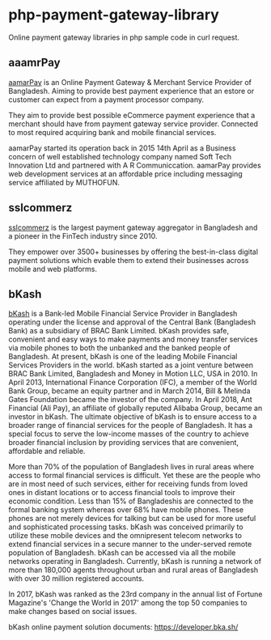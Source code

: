 # php-payment-gateway-library #

Online payment gateway libraries in php sample code in curl request.

## aaamrPay ##

[aamarPay](https://aamarpay.com/ "aamarPay") is an Online Payment Gateway & Merchant Service Provider of Bangladesh. Aiming to provide best payment experience that an estore or customer can expect from a payment processor company.

They aim to provide best possible eCommerce payment experience that a merchant should have from payment gateway service provider. Connected to most required acquiring bank and mobile financial services.

aamarPay started its operation back in 2015 14th April as a Business concern of well established technology company named Soft Tech Innovation Ltd and partnered with A R Communiccation. aamarPay provides web development services at an affordable price including messaging service affiliated by MUTHOFUN.


## sslcommerz ##

[sslcommerz](https://www.sslcommerz.com/ "sslcommerz") is the largest payment gateway aggregator in Bangladesh and a pioneer in the FinTech industry since 2010.

They empower over 3500+ businesses by offering the best-in-class digital payment solutions which evable them to extend their businesses across mobile and web platforms.

## bKash ##

[bKash](https://www.bkash.com/ "bKash") is a Bank-led Mobile Financial Service Provider in Bangladesh operating under the license and approval of the Central Bank (Bangladesh Bank) as a subsidiary of BRAC Bank Limited. bKash provides safe, convenient and easy ways to make payments and money transfer services via mobile phones to both the unbanked and the banked people of Bangladesh. At present, bKash is one of the leading Mobile Financial Services Providers in the world. bKash started as a joint venture between BRAC Bank Limited, Bangladesh and Money in Motion LLC, USA in 2010. In April 2013, International Finance Corporation (IFC), a member of the World Bank Group, became an equity partner and in March 2014, Bill & Melinda Gates Foundation became the investor of the company. In April 2018, Ant Financial (Ali Pay), an affiliate of globally reputed Alibaba Group, became an investor in bKash. The ultimate objective of bKash is to ensure access to a broader range of financial services for the people of Bangladesh. It has a special focus to serve the low-income masses of the country to achieve broader financial inclusion by providing services that are convenient, affordable and reliable.

More than 70% of the population of Bangladesh lives in rural areas where access to formal financial services is difficult. Yet these are the people who are in most need of such services, either for receiving funds from loved ones in distant locations or to access financial tools to improve their economic condition. Less than 15% of Bangladeshis are connected to the formal banking system whereas over 68% have mobile phones. These phones are not merely devices for talking but can be used for more useful and sophisticated processing tasks. bKash was conceived primarily to utilize these mobile devices and the omnipresent telecom networks to extend financial services in a secure manner to the under-served remote population of Bangladesh. bKash can be accessed via all the mobile networks operating in Bangladesh. Currently, bKash is running a network of more than 180,000 agents throughout urban and rural areas of Bangladesh with over 30 million registered accounts.

In 2017, bKash was ranked as the 23rd company in the annual list of Fortune Magazine's 'Change the World in 2017' among the top 50 companies to make changes based on social issues.

bKash online payment solution documents: https://developer.bka.sh/
